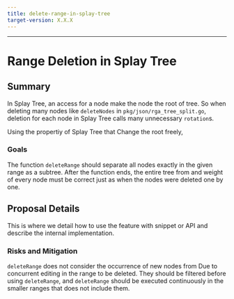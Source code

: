 ```yaml
---
title: delete-range-in-splay-tree
target-version: X.X.X
---
```

---

# Range Deletion in Splay Tree

## Summary

In Splay Tree, an access for a node make the node the root of tree. So when deleting many nodes like `deleteNodes` in `pkg/json/rga_tree_split.go`, deletion for each node in Splay Tree calls many unnecessary `rotation`s.

Using the propertiy of Splay Tree that Change the root freely, 

### Goals

The function `deleteRange` should separate all nodes exactly in the given range as a subtree. After the function ends, the entire tree from and weight of every node must be correct just as when the nodes were deleted one by one.

## Proposal Details

This is where we detail how to use the feature with snippet or API and describe
the internal implementation.

### Risks and Mitigation

`deleteRange` does not consider the occurrence of new nodes from Due to concurrent editing in the range to be deleted. They should be filtered before using `deleteRange`, and `deleteRange` should be executed continuously in the smaller ranges that does not include them.
